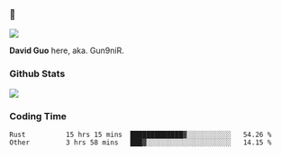 ### 👋

![](https://komarev.com/ghpvc/?username=Gun9niR&label=Total+Views)

**David Guo** here, aka. Gun9niR.

### Github Stats

<img src="https://github-readme-stats.vercel.app/api?username=Gun9niR&count_private=true&show_icons=true&theme=vue-dark&hide_title=true">

### Coding Time

<!--START_SECTION:waka-->

```text
Rust          15 hrs 15 mins  █████████████▓░░░░░░░░░░░   54.26 %
Other         3 hrs 58 mins   ███▓░░░░░░░░░░░░░░░░░░░░░   14.15 %
```

<!--END_SECTION:waka-->
